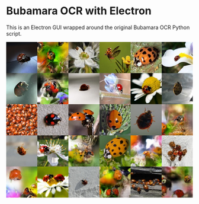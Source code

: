 # Bubamara OCR with Electron

This is an Electron GUI wrapped around the original Bubamara OCR Python script.

![Bubamara OCR calibration](https://github.com/aramic/bubamara-ocr-electron/raw/master/assets/img/calibration/tablet.jpg)

